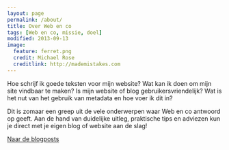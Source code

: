 ```yaml
---
layout: page
permalink: /about/
title: Over Web en co
tags: [Web en co, missie, doel]
modified: 2013-09-13
image:
  feature: ferret.png
  credit: Michael Rose
  creditlink: http://mademistakes.com
---
```


Hoe schrijf ik goede teksten voor mijn website? Wat kan ik doen om
mijn site vindbaar te maken? Is mijn website of blog
gebruikersvriendelijk? Wat is het nut van het gebruik van metadata en
hoe voer ik dit in? 

Dit is zomaar een greep uit de vele onderwerpen waar Web en co antwoord op geeft. Aan de
hand van duidelijke uitleg, praktische tips en adviezen kun je direct
met je eigen blog of website aan de slag!

<a markdown="0" href="{{ site.url }}/articles" class="btn">Naar
de blogposts</a>

